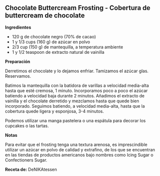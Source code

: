 ##  Chocolate Buttercream Frosting - Cobertura de buttercream de chocolate

**Ingredientes**

- 120 g de chocolate negro (70% de cacao)
- 1 y 1/3 cups (160 g) de azúcar en polvo
- 2/3 cup (150 g) de mantequilla, a temperatura ambiente
- 1 y 1/2 teaspoon de extracto natural de vainilla

**Preparación**

Derretimos el chocolate y lo dejamos enfriar. Tamizamos el azúcar glas. Reservamos.

Batimos la mantequilla con la batidora de varillas a velocidad media-alta hasta que esté cremosa, 1 minuto. Incorporamos poco a poco el azúcar batiendo a velocidad baja durante 2 minutos. Añadimos el extracto de vainilla y el chocolate derretido y mezclamos hasta que quede bien incorporado. Seguimos batiendo, a velocidad media-alta, hasta que la cobertura quede ligera y esponjosa, 3-4 minutos.

Podemos utilizar una manga pastelera o una espátula para decorar los cupcakes o las tartas.

**Notas**

Para evitar que el frosting tenga una textura arenosa, es imprescindible utilizar un azúcar en polvo de calidad y extrafino, de los que se encuentran en las tiendas de productos americanos bajo nombres como Icing Sugar o Confectioners Sugar.

**Receta de:** DeNIKAtessen